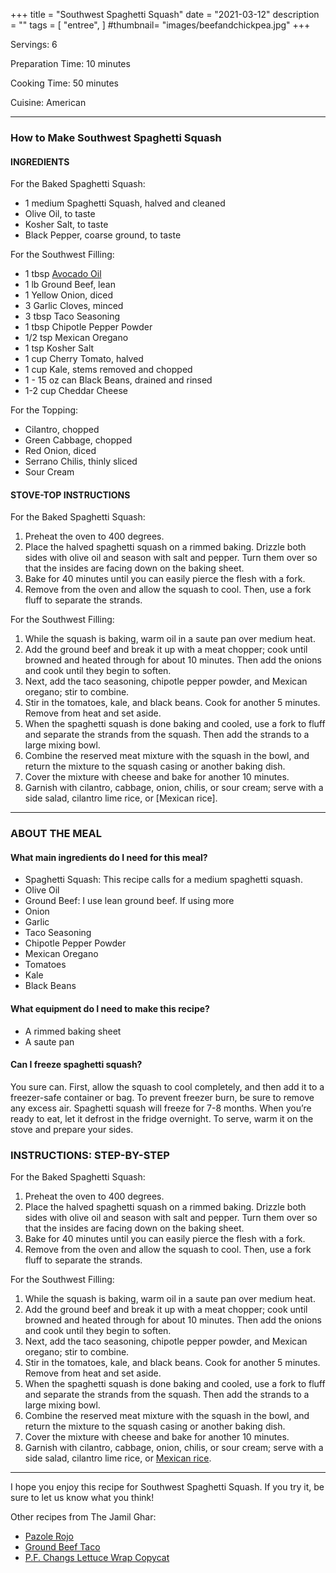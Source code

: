 +++
title = "Southwest Spaghetti Squash"
date = "2021-03-12"
description = ""
tags = [
    "entree",
]
#thumbnail= "images/beefandchickpea.jpg"
+++

Servings: 6 <!--more-->

Preparation Time: 10 minutes 

Cooking Time: 50 minutes 

Cuisine: American 

---- 

### How to Make Southwest Spaghetti Squash 

#### INGREDIENTS 

For the Baked Spaghetti Squash: 

* 1 medium Spaghetti Squash, halved and cleaned 
* Olive Oil, to taste 
* Kosher Salt, to taste 
* Black Pepper, coarse ground, to taste 

For the Southwest Filling: 

* 1 tbsp [Avocado Oil](https://amzn.to/3qMzfTR)
* 1 lb Ground Beef, lean
* 1 Yellow Onion, diced 
* 3 Garlic Cloves, minced 
* 3 tbsp Taco Seasoning 
* 1 tbsp Chipotle Pepper Powder 
* 1/2 tsp Mexican Oregano 
* 1 tsp Kosher Salt 
* 1 cup Cherry Tomato, halved 
* 1 cup Kale, stems removed and chopped 
* 1 - 15 oz can Black Beans, drained and rinsed 
* 1-2 cup Cheddar Cheese 

For the Topping: 

* Cilantro, chopped 
* Green Cabbage, chopped 
* Red Onion, diced 
* Serrano Chilis, thinly sliced 
* Sour Cream 
  
#### STOVE-TOP INSTRUCTIONS

For the Baked Spaghetti Squash: 

1. Preheat the oven to 400 degrees. 
2. Place the halved spaghetti squash on a rimmed baking. Drizzle both sides with olive oil and season with salt and pepper. Turn them over so that the insides are facing down on the baking sheet. 
3. Bake for 40 minutes until you can easily pierce the flesh with a fork.  
4. Remove from the oven and allow the squash to cool. Then, use a fork fluff to separate the strands.

For the Southwest Filling: 

1. While the squash is baking, warm oil in a saute pan over medium heat. 
2. Add the ground beef and break it up with a meat chopper; cook until browned and heated through for about 10 minutes. Then add the onions and cook until they begin to soften. 
3. Next, add the taco seasoning, chipotle pepper powder, and Mexican oregano; stir to combine. 
4. Stir in the tomatoes, kale, and black beans. Cook for another 5 minutes. Remove from heat and set aside. 
5. When the spaghetti squash is done baking and cooled, use a fork to fluff and separate the strands from the squash. Then add the strands to a large mixing bowl. 
6. Combine the reserved meat mixture with the squash in the bowl, and return the mixture to the squash casing or another baking dish. 
7. Cover the mixture with cheese and bake for another 10 minutes. 
8. Garnish with cilantro, cabbage, onion, chilis, or sour cream; serve with a side salad, cilantro lime rice, or [Mexican rice]. 

 ----

### ABOUT THE MEAL

#### What main ingredients do I need for this meal?

* Spaghetti Squash: This recipe calls for a medium spaghetti squash.  
* Olive Oil 
* Ground Beef: I use lean ground beef. If using more 
* Onion 
* Garlic 
* Taco Seasoning 
* Chipotle Pepper Powder 
* Mexican Oregano 
* Tomatoes
* Kale 
* Black Beans 

#### What equipment do I need to make this recipe?

* A rimmed baking sheet 
* A saute pan 

#### Can I freeze spaghetti squash?

You sure can. First, allow the squash to cool completely, and then add it to a freezer-safe container or bag. To prevent freezer burn, be sure to remove any excess air. Spaghetti squash will freeze for 7-8 months. When you’re ready to eat, let it defrost in the fridge overnight. To serve, warm it on the stove and prepare your sides.

### INSTRUCTIONS: STEP-BY-STEP 

For the Baked Spaghetti Squash: 

1. Preheat the oven to 400 degrees. 
2. Place the halved spaghetti squash on a rimmed baking. Drizzle both sides with olive oil and season with salt and pepper. Turn them over so that the insides are facing down on the baking sheet. 
3. Bake for 40 minutes until you can easily pierce the flesh with a fork.  
4. Remove from the oven and allow the squash to cool. Then, use a fork fluff to separate the strands.

For the Southwest Filling: 

1. While the squash is baking, warm oil in a saute pan over medium heat. 
2. Add the ground beef and break it up with a meat chopper; cook until browned and heated through for about 10 minutes. Then add the onions and cook until they begin to soften. 
3. Next, add the taco seasoning, chipotle pepper powder, and Mexican oregano; stir to combine. 
4. Stir in the tomatoes, kale, and black beans. Cook for another 5 minutes. Remove from heat and set aside. 
5. When the spaghetti squash is done baking and cooled, use a fork to fluff and separate the strands from the squash. Then add the strands to a large mixing bowl. 
6. Combine the reserved meat mixture with the squash in the bowl, and return the mixture to the squash casing or another baking dish. 
7. Cover the mixture with cheese and bake for another 10 minutes. 
8. Garnish with cilantro, cabbage, onion, chilis, or sour cream; serve with a side salad, cilantro lime rice, or [Mexican rice](https://www.jamilghar.com/recipe/mexican_rice/). 
----

I hope you enjoy this recipe for Southwest Spaghetti Squash. If you try it, be sure to let us know what you think!

Other recipes from The Jamil Ghar:
* [Pazole Rojo](https://www.jamilghar.com/recipe/pozole/) 
* [Ground Beef Taco](https://www.jamilghar.com/recipe/ground_beef_taco/)
* [P.F. Changs Lettuce Wrap Copycat](https://www.jamilghar.com/recipe/lettuce_wrap/)
